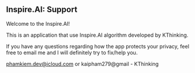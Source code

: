## Inspire.AI: Support

Welcome to the Inspire.AI!

This is an application that use Inspire.AI algorithm developed by KThinking.

If you have any questions regarding how the app protects your privacy, feel free to email me and I will definitely try to fix/help you.

phamkiem.dev@icloud.com or kaipham279@gmail - KThinking
